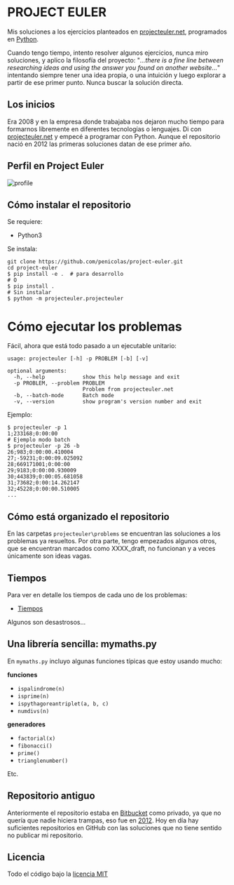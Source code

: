 # PROJECT EULER

Mis soluciones a los ejercicios planteados en [projecteuler.net], programados
en [Python].

Cuando tengo tiempo, intento resolver algunos ejercicios, nunca miro
soluciones, y aplico la filosofía del proyecto: "*...there is a fine line
between researching ideas and using the answer you found on another
website...*" intentando siempre tener una idea propia, o una intuición
y luego explorar a partir de ese primer punto.
Nunca buscar la solución directa.

## Los inicios

Era 2008 y en la empresa donde trabajaba nos dejaron mucho tiempo para
formarnos libremente en diferentes tecnologías o lenguajes. Di con
[projecteuler.net] y empecé a programar con Python. Aunque el repositorio nació
en 2012 las primeras soluciones datan de ese primer año.

## Perfil en Project Euler

![profile]

## Cómo instalar el repositorio

Se requiere:

 * Python3

Se instala:

```Shell
git clone https://github.com/penicolas/project-euler.git
cd project-euler
$ pip install -e .  # para desarrollo
# O
$ pip install .
# Sin instalar
$ python -m projecteuler.projecteuler
```

# Cómo ejecutar los problemas

Fácil, ahora que está todo pasado a un ejecutable unitario:

```
usage: projecteuler [-h] -p PROBLEM [-b] [-v]

optional arguments:
  -h, --help            show this help message and exit
  -p PROBLEM, --problem PROBLEM
                        Problem from projecteuler.net
  -b, --batch-mode      Batch mode
  -v, --version         show program's version number and exit
```

Ejemplo:

```Shell
$ projecteuler -p 1
1;233168;0:00:00
# Ejemplo modo batch
$ projecteuler -p 26 -b
26;983;0:00:00.410004
27;-59231;0:00:09.025092
28;669171001;0:00:00
29;9183;0:00:00.930009
30;443839;0:00:05.681058
31;73682;0:00:14.262147
32;45228;0:00:00.510005
...
```

## Cómo está organizado el repositorio

En las carpetas `projecteuler\problems` se encuentran las soluciones a los
problemas ya resueltos. Por otra parte, tengo empezados algunos otros, que se
encuentran marcados como XXXX_draft, no funcionan y a veces únicamente son
ideas vagas.


## Tiempos

Para ver en detalle los tiempos de cada uno de los problemas:

 * [Tiempos]

Algunos son desastrosos...


## Una librería sencilla: mymaths.py 

En `mymaths.py` incluyo algunas funciones típicas que estoy usando mucho:

**funciones**
- `ispalindrome(n)`
- `isprime(n)`
- `ispythagoreantriplet(a, b, c)`
- `numdivs(n)`

**generadores**
- `factorial(x)`
- `fibonacci()`
- `prime()`
- `trianglenumber()`

Etc.

## Repositorio antiguo

Anteriormente el repositorio estaba en [Bitbucket] como privado, ya que no
quería que nadie hiciera trampas, eso fue en [2012]. Hoy en día hay
suficientes repositorios en GitHub con las soluciones que no tiene sentido no
publicar mi repositorio.

## Licencia

Todo el código bajo la [licencia MIT][license]

[projecteuler.net]:https://projecteuler.net
[Python]:https://www.python.org
[Bitbucket]:https://bitbucket.org
[profile]:https://projecteuler.net/profile/pnicolas.png
[license]:LICENSE
[Tiempos]:TIME.md
[2012]:https://github.com/penicolas/project-euler/commit/bdd064ab688d16a17ec19976ced31fcf0b9fb38a
